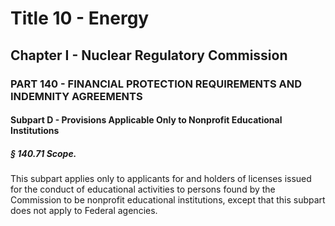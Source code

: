 
# Title 10 - Energy
## Chapter I - Nuclear Regulatory Commission
### PART 140 - FINANCIAL PROTECTION REQUIREMENTS AND INDEMNITY AGREEMENTS
#### Subpart D - Provisions Applicable Only to Nonprofit Educational Institutions
##### § 140.71 Scope.

This subpart applies only to applicants for and holders of licenses issued for the conduct of educational activities to persons found by the Commission to be nonprofit educational institutions, except that this subpart does not apply to Federal agencies.
